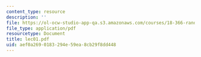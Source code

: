 ```yaml
---
content_type: resource
description: ''
file: https://ol-ocw-studio-app-qa.s3.amazonaws.com/courses/18-366-random-walks-and-diffusion-fall-2006/aef0a2690183294e59ea8cb29f8dd448_lec01.pdf
file_type: application/pdf
resourcetype: Document
title: lec01.pdf
uid: aef0a269-0183-294e-59ea-8cb29f8dd448
---
```

